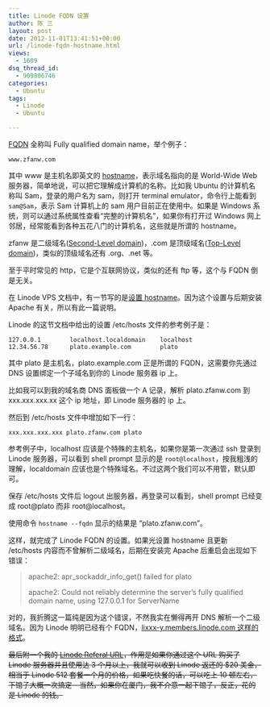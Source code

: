 ```yaml
---
title: Linode FQDN 设置
author: 陈 三
layout: post
date: 2012-11-01T13:41:51+00:00
url: /linode-fqdn-hostname.html
views:
  - 1609
dsq_thread_id:
  - 909806746
categories:
  - Ubuntu
tags:
  - Linode
  - Ubuntu

---
```

[FQDN][1] 全称叫 Fully qualified domain name，举个例子：

    www.zfanw.com
    

其中 www 是主机名即英文的 [hostname][2]，表示域名指向的是 World-Wide Web 服务器，简单地说，可以把它理解成计算机的名称。比如我 Ubuntu 的计算机名称叫 Sam，登录的用户名为 sam，则打开 terminal emulator，命令行上能看到 `sam@Sam`，表示 Sam 计算机上的 sam 用户目前正在使用中。如果是 Windows 系统，则可以通过系统属性查看“完整的计算机名”，如果你有打开过 Windows 网上邻居，经常能看到各种五花八门的计算机名，这些就是所谓的 hostname。

zfanw 是二级域名([Second-Level domain][3])，.com 是顶级域名([Top-Level domain][4])，类似的顶级域名还有 .org、.net 等。

至于平时常见的 http，它是个互联网协议，类似的还有 ftp 等，这个与 FQDN 倒是无关。

在 Linode VPS 文档中，有一节写的是[设置 hostname][2]。因为这个设置与后期安装 Apache 有关，所以有此一篇说明。

Linode 的这节文档中给出的设置 /etc/hosts 文件的参考例子是：

    127.0.0.1        localhost.localdomain    localhost
    12.34.56.78      plato.example.com        plato
    

其中 plato 是主机名，plato.example.com 正是所谓的 FQDN，这需要你先通过 DNS 设置绑定一个子域名到你的 Linode 服务器 ip 上。

比如我可以到我的域名商 DNS 面板做一个 A 记录，解析 plato.zfanw.com 到 xxx.xxx.xxx.xx 这个 ip 地址，即 Linode 服务器的 ip 上。

然后到 /etc/hosts 文件中增加如下一行：

    xxx.xxx.xxx.xxx plato.zfanw.com plato
    

参考例子中，localhost 应该是个特殊的主机名，如果你是第一次通过 ssh 登录到 Linode 服务器，可以看到 shell prompt 显示的是 `root@localhost`，按我粗浅的理解，localdomain 应该也是个特殊域名。不过这两个我们可以不用管，默认即可。

保存 /etc/hosts 文件后 logout 出服务器，再登录可以看到，shell prompt 已经变成 root@plato 而非 root@localhost。

使用命令 `hostname --fqdn` 显示的结果是 &#8220;plato.zfanw.com&#8221;。

这样，就完成了 Linode FQDN 的设置。如果光设置 hostname 且更新 /etc/hosts 内容而不曾解析二级域名，后期在安装完 Apache 后重启会出现如下错误：

> apache2: apr\_sockaddr\_info_get() failed for plato
> 
> apache2: Could not reliably determine the server&#8217;s fully qualified domain name, using 127.0.0.1 for ServerName

对的，我折腾这一篇纯是因为这个错误，不然我实在懒得再开 DNS 解析一个二级域名。因为 Linode 明明已经有个 FQDN，[lixxx-y.members.linode.com 这样的格式][5]。

<del>最后附一个我的 <a href="https://www.linode.com/?r=c1160d4e51485f11b9ae6b4cf286ebf455f87613">Linode Referal URL</a>，作用是如果你通过这个 URL 购买了 Linode 服务器并且使用达 3 个月以上，我就可以收到 Linode 返还的 $20 美金，相当于 Linode 512 套餐一个月的价格，如果吃快餐的话，可以吃上 10 顿左右，下馆子大概一次搞定 &#8211; 当然，如果你在厦门，我不介意一起下馆子，反正，花的是 Linode 的钱。</del>

 [1]: http://en.wikipedia.org/wiki/Fully_qualified_domain_name
 [2]: http://library.linode.com/getting-started#sph_setting-the-hostname
 [3]: http://en.wikipedia.org/wiki/Second-level_domain
 [4]: http://en.wikipedia.org/wiki/Top-level_domain
 [5]: http://forum.linode.com/viewtopic.php?f=19&t=8378